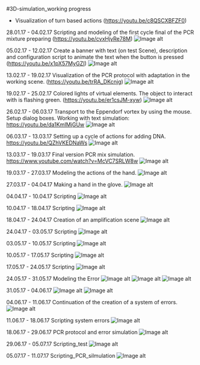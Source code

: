 #3D-simulation_working progress

* Visualization of turn based actions (https://youtu.be/c8QSCXBFZF0)

28.01.17 - 04.02.17 Scripting and modeling of the first cycle final of the  PCR mixture preparing (https://youtu.be/cvxHjyRe78M)
![Image alt](https://github.com/Nikolay-Odessa/ONU_Team_25.01.17/blob/master/PCR_Simulation/Resource_photo/04.02.17.png)

05.02.17 - 12.02.17 Create a banner with text (on test Scene), description and configuration script to animate the text when the button is pressed (https://youtu.be/x1pX57MyGZI)
![Image alt](https://github.com/Nikolay-Odessa/ONU_Team_25.01.17/blob/master/PCR_Simulation/Resource_photo/12.02.17.png)

13.02.17 - 19.02.17 Visualization of the PCR protocol with adaptation in the working scene. (https://youtu.be/trRA_DKcnjg)
![Image alt](https://github.com/Nikolay-Odessa/ONU_Team_25.01.17/blob/master/PCR_Simulation/Resource_photo/19.02.17.png)

19.02.17 - 25.02.17 Colored lights of virtual elements. The object to interact with is flashing green. 
(https://youtu.be/er1csJM-xyw)
![Image alt](https://github.com/Nikolay-Odessa/ONU_Team_25.01.17/blob/master/PCR_Simulation/Resource_photo/25.02.17.jpg)

26.02.17 - 06.03.17 Transport to the Eppendorf vortex by using the mouse. Setup dialog boxes. Working with text simulation:
https://youtu.be/da1KmIMjGUw
![Image alt](https://github.com/Nikolay-Odessa/ONU_Team_25.01.17/blob/master/PCR_Simulation/Resource_photo/06.03.17.png)

06.03.17 - 13.03.17 Setting up a cycle of actions for adding DNA. https://youtu.be/QZhVKEDNaWs
![Image alt](https://github.com/Nikolay-Odessa/ONU_Team_25.01.17/blob/master/PCR_Simulation/Resource_photo/13.03.17.png)

13.03.17 - 19.03.17 Final version PCR mix simulation. https://www.youtube.com/watch?v=McVC7SRLW8w
![Image alt](https://github.com/Nikolay-Odessa/ONU_Team_25.01.17/blob/master/PCR_Simulation/Resource_photo/19.03.17.png)

19.03.17 - 27.03.17 Modeling the actions of the hand.
![Image alt](https://github.com/Nikolay-Odessa/ONU_Team_25.01.17/blob/master/PCR_Simulation/Resource_photo/27%2C03%2C17.jpg)

27.03.17 - 04.04.17 Making a hand in the glove.
![Image alt](https://github.com/Nikolay-Odessa/ONU_Team_25.01.17/blob/master/PCR_Simulation/Resource_photo/04%2C04%2C17.jpg)

04.04.17 - 10.04.17 Scripting 
![Image alt](https://github.com/Nikolay-Odessa/ONU_Team_25.01.17/blob/master/PCR_Simulation/Resource_photo/10%2C04%2C17.png)

10.04.17 - 18.04.17 Scripting
![Image alt](https://github.com/Nikolay-Odessa/ONU_Team_25.01.17/blob/master/PCR_Simulation/Resource_photo/18.04.17.png)

18.04.17 - 24.04.17 Creation of an amplification scene
![Image alt](https://github.com/Nikolay-Odessa/ONU_Team_25.01.17/blob/master/PCR_Simulation/Resource_photo/24.04.17.png)

24.04.17 - 03.05.17 Scripting
![Image alt](https://github.com/Nikolay-Odessa/ONU_Team_25.01.17/blob/master/PCR_Simulation/Resource_photo/03%2C05%2C17.png)

03.05.17 - 10.05.17 Scripting
![Image alt](https://github.com/Nikolay-Odessa/ONU_Team_25.01.17/blob/master/PCR_Simulation/Resource_photo/10.05.17.png)

10.05.17 - 17.05.17 Scripting
![Image alt](https://github.com/Nikolay-Odessa/ONU_Team_25.01.17/blob/master/PCR_Simulation/Resource_photo/17%2C05%2C17.png)

17.05.17 - 24.05.17 Scripting
![Image alt](https://github.com/Nikolay-Odessa/ONU_Team_25.01.17/blob/master/PCR_Simulation/Resource_photo/24.05.17.jpg)

24.05.17 - 31.05.17 Modeling the Error
![Image alt](https://github.com/Nikolay-Odessa/ONU_Team_25.01.17/blob/master/PCR_Simulation/Resource_photo/31.05.17_Modeling%20the%20Error_00.png)
![Image alt](https://github.com/Nikolay-Odessa/ONU_Team_25.01.17/blob/master/PCR_Simulation/Resource_photo/31.05.17_Modeling%20the%20Error_01.png)
![Image alt](https://github.com/Nikolay-Odessa/ONU_Team_25.01.17/blob/master/PCR_Simulation/Resource_photo/31.05.17_Modeling%20the%20Error_02.png)

31.05.17 - 04.06.17 
![Image alt](https://github.com/Nikolay-Odessa/ONU_Team_25.01.17/blob/master/PCR_Simulation/Resource_photo/04%2C06%2C17_1.png)
![Image alt](https://github.com/Nikolay-Odessa/ONU_Team_25.01.17/blob/master/PCR_Simulation/Resource_photo/04%2C06%2C17_2.png)

04.06.17 - 11.06.17 Continuation of the creation of a system of errors.
![Image alt](https://github.com/Nikolay-Odessa/ONU_Team_25.01.17/blob/master/PCR_Simulation/Resource_photo/11.06.17.png)

11.06.17 - 18.06.17 Scripting system errors
![Image alt](https://github.com/Nikolay-Odessa/ONU_Team_25.01.17/blob/master/PCR_Simulation/Resource_photo/18%2C06%2C17.png)

18.06.17 - 29.06.17 PCR protocol and error simulation
![Image alt](https://github.com/Nikolay-Odessa/ONU_Team_25.01.17/blob/master/PCR_Simulation/Resource_photo/29.06.17.png)

29.06.17 - 05.07.17 Scripting_test 
![Image alt](https://github.com/Nikolay-Odessa/ONU_Team_25.01.17/blob/master/PCR_Simulation/Resource_photo/05%2C07%2C17.png)

05.07.17 - 11.07.17 Scripting_PCR_silmulation
![Image alt](https://github.com/Nikolay-Odessa/ONU_Team_25.01.17/blob/master/PCR_Simulation/Resource_photo/11%2C07%2C17.png)
